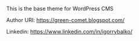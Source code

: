 This is the base theme for WordPress CMS

Author URI: https://green-comet.blogspot.com/

Linkedin: https://www.linkedin.com/in/igorrybalko/
